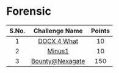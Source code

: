 # Forensic

|S.No.| Challenge Name | Points |
|:---:|:--------------:|:------:|
|1|[DOCX 4 What](DOCX4What/)|10|
|2|[Minus1](Minus1/)|10|
|3|[Bounty@Nexagate](Bounty@Nexagate/)|150|